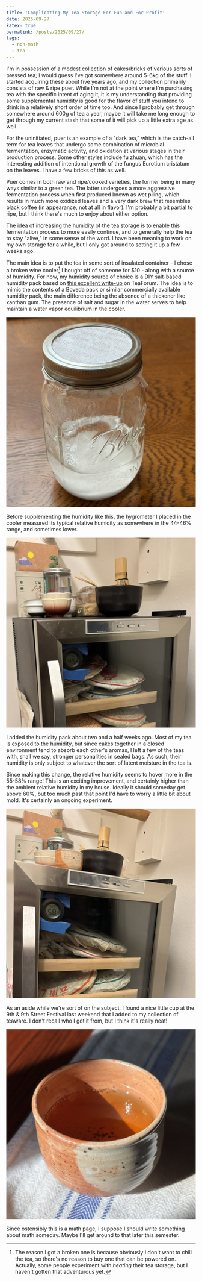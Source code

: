 ```yaml
---
title: 'Complicating My Tea Storage For Fun and For Profit'
date: 2025-09-27
katex: true
permalink: /posts/2025/09/27/
tags:
  - non-math
  - tea
---
```


I'm in possession of a modest collection of cakes/bricks of various sorts of pressed tea; I would guess I've got somewhere around 5-6kg of the stuff.
I started acquiring these about five years ago, and my collection primarily consists of raw & ripe puer.
While I'm not at the point where I'm purchasing tea with the specific intent of aging it, it is my understanding that providing some supplemental humidity is good for the flavor of stuff you intend to drink in a relatively short order of time too.
And since I probably get through somewhere around 600g of tea a year, maybe it will take me long enough to get through my current stash that some of it will pick up a little extra age as well.

For the uninitiated, puer is an example of a "dark tea," which is the catch-all term for tea leaves that undergo some combination of microbial fermentation, enzymatic activity, and oxidation at various stages in their production process.
Some other styles include fu zhuan, which has the interesting addition of intentional growth of the fungus Eurotium cristatum on the leaves.
I have a few bricks of this as well.

Puer comes in both raw and ripe/cooked varieties, the former being in many ways similar to a green tea.
The latter undergoes a more aggressive fermentation process when first produced known as wet piling, which results in much more oxidized leaves and a very dark brew that resembles black coffee (in appearance, not at all in flavor).
I'm probably a bit partial to ripe, but I think there's much to enjoy about either option.

The idea of increasing the humidity of the tea storage is to enable this fermentation process to more easily continue, and to generally help the tea to stay "alive," in some sense of the word.
I have been meaning to work on my own storage for a while, but I only got around to setting it up a few weeks ago.

The main idea is to put the tea in some sort of insulated container - I chose a broken wine cooler[^1] I bought off of someone for $10 - along with a source of humidity.
For now, my humidity source of choice is a DIY salt-based humidity pack based on [this excellent write-up](https://www.teaforum.org/viewtopic.php?f=63&t=177) on TeaForum.
The idea is to mimic the contents of a Boveda pack or similar commercially available humidity pack, the main difference being the absence of a thickener like xanthan gum.
The presence of salt and sugar in the water serves to help maintain a water vapor equilibrium in the cooler.

![the DIY humidity pack](./blog_images/bp1_4.JPEG)

Before supplementing the humidity like this, the hygrometer I placed in the cooler measured its typical relative humidity as somewhere in the 44-46% range, and sometimes lower.

![tea storage before the humidity pack was added](./blog_images/bp1_3.JPEG)

I added the humidity pack about two and a half weeks ago.
Most of my tea is exposed to the humidity, but since cakes together in a closed environment tend to absorb each other's aromas, I left a few of the teas with, shall we say, stronger personalities in sealed bags.
As such, their humidity is only subject to whatever the sort of latent moisture in the tea is.

Since making this change, the relative humidity seems to hover more in the 55-58% range!
This is an exciting improvement, and certainly higher than the ambient relative humidity in my house.
Ideally it should someday get above 60%, but too much past that point I'd have to worry a little bit about mold.
It's certainly an ongoing experiment.

![the state of affairs this morning](./blog_images/bp1_1.JPEG)

As an aside while we're sort of on the subject, I found a nice little cup at the 9th & 9th Street Festival last weekend that I added to my collection of teaware.
I don't recall who I got it from, but I think it's really neat!

![new teacup](./blog_images/bp1_2.JPEG)

Since ostensibly this is a math page, I suppose I should write something about math someday.
Maybe I'll get around to that later this semester.

[^1]: The reason I got a broken one is because obviously I don't want to chill the tea, so there's no reason to buy one that can be powered on.
Actually, some people experiment with _heating_ their tea storage, but I haven't gotten that adventurous yet.